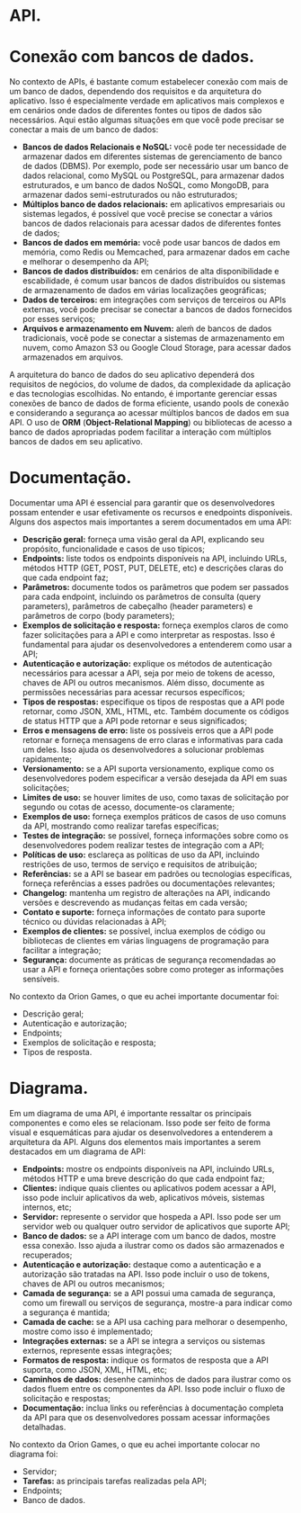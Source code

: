 # API.

# Conexão com bancos de dados.

No contexto de APIs, é bastante comum estabelecer conexão com mais de um banco de dados, dependendo dos requisitos e da arquitetura do aplicativo. Isso é especialmente verdade em aplicativos mais complexos e em cenários onde dados de diferentes fontes ou tipos de dados são necessários. Aqui estão algumas situações em que você pode precisar se conectar a mais de um banco de dados:

- **Bancos de dados Relacionais e NoSQL:** você pode ter necessidade de armazenar dados em diferentes sistemas de gerenciamento de banco de dados (DBMS). Por exemplo, pode ser necessário usar um banco de dados relacional, como MySQL ou PostgreSQL, para armazenar dados estruturados, e um banco de dados NoSQL, como MongoDB, para armazenar dados semi-estruturados ou não estruturados;
- **Múltiplos banco de dados relacionais:** em aplicativos empresariais ou sistemas legados, é possível que você precise se conectar a vários bancos de dados relacionais para acessar dados de diferentes fontes de dados;
- **Bancos de dados em memória:** você pode usar bancos de dados em memória, como Redis ou Memcached, para armazenar dados em cache e melhorar o desempenho da API;
- **Bancos de dados distribuídos:** em cenários de alta disponibilidade e escabilidade, é comum usar bancos de dados distribuídos ou sistemas de armazenamento de dados em várias localizações geográficas;
- **Dados de terceiros:** em integrações com serviços de terceiros ou APIs externas, você pode precisar se conectar a bancos de dados fornecidos por esses serviços;
- **Arquivos e armazenamento em Nuvem:** aleḿ de bancos de dados tradicionais, você pode se conectar a sistemas de armazenamento em nuvem, como Amazon S3 ou Google Cloud Storage, para acessar dados armazenados em arquivos.

A arquitetura do banco de dados do seu aplicativo dependerá dos requisitos de negócios, do volume de dados, da complexidade da aplicação e das tecnologias escolhidas. No entando, é importante gerenciar essas conexões de banco de dados de forma eficiente, usando pools de conexão e considerando a segurança ao acessar múltiplos bancos de dados em sua API. O uso de **ORM** (**Object-Relational Mapping**) ou bibliotecas de acesso a banco de dados apropriadas podem facilitar a interação com múltiplos bancos de dados em seu aplicativo.

# Documentação.

Documentar uma API é essencial para garantir que os desenvolvedores possam entender e usar efetivamente os recursos e enedpoints disponíveis. Alguns dos aspectos mais importantes a serem documentados em uma API:

- **Descrição geral:** forneça uma visão geral da API, explicando seu propósito, funcionalidade e casos de uso típicos;
- **Endpoints:** liste todos os endpoints disponíveis na API, incluindo URLs, métodos HTTP (GET, POST, PUT, DELETE, etc) e descrições claras do que cada endpoint faz;
- **Parâmetros:** documente todos os parâmetros que podem ser passados para cada endpoint, incluindo os parâmetros de consulta (query parameters), parâmetros de cabeçalho (header parameters) e parâmetros de corpo (body parameters);
- **Exemplos de solicitação e resposta:** forneça exemplos claros de como fazer solicitações para a API e como interpretar as respostas. Isso é fundamental para ajudar os desenvolvedores a entenderem como usar a API;
- **Autenticação e autorização:** explique os métodos de autenticação necessários para acessar a API, seja por meio de tokens de acesso, chaves de API ou outros mecanismos. Além disso, documente as permissões necessárias para acessar recursos específicos;
- **Tipos de respostas:** especifique os tipos de respostas que a API pode retornar, como JSON, XML, HTML, etc. Também documente os códigos de status HTTP que a API pode retornar e seus significados;
- **Erros e mensagens de erro:** liste os possíveis erros que a API pode retornar e forneça mensagens de erro claras e informativas para cada um deles. Isso ajuda os desenvolvedores a solucionar problemas rapidamente;
- **Versionamento:** se a API suporta versionamento, explique como os desenvolvedores podem especificar a versão desejada da API em suas solicitações;
- **Limites de uso:** se houver limites de uso, como taxas de solicitação por segundo ou cotas de acesso, documente-os claramente;
- **Exemplos de uso:** forneça exemplos práticos de casos de uso comuns da API, mostrando como realizar tarefas específicas;
- **Testes de integração:** se possível, forneça informações sobre como os desenvolvedores podem realizar testes de integração com a API;
- **Políticas de uso:** esclareça as políticas de uso da API, incluindo restrições de uso, termos de serviço e requisitos de atribuição;
- **Referências:** se a API se basear em padrões ou tecnologias específicas, forneça referências a esses padrões ou documentações relevantes;
- **Changelog:** mantenha um registro de alterações na API, indicando versões e descrevendo as mudanças feitas em cada versão;
- **Contato e suporte:** forneça informações de contato para suporte técnico ou dúvidas relacionadas à API;
- **Exemplos de clientes:** se possível, inclua exemplos de código ou bibliotecas de clientes em várias linguagens de programação para facilitar a integração;
- **Segurança:** documente as práticas de segurança recomendadas ao usar a API e forneça orientações sobre como proteger as informações sensíveis.

No contexto da Orion Games, o que eu achei importante documentar foi:

- Descrição geral;
- Autenticação e autorização;
- Endpoints;
- Exemplos de solicitação e resposta;
- Tipos de resposta.

# Diagrama.

Em um diagrama de uma API, é importante ressaltar os principais componentes e como eles se relacionam. Isso pode ser feito de forma visual e esquemáticas para ajudar os desenvolvedores a entenderem a arquitetura da API. Alguns dos elementos mais importantes a serem destacados em um diagrama de API:

- **Endpoints:** mostre os endpoints disponíveis na API, incluindo URLs, métodos HTTP e uma breve descrição do que cada endpoint faz;
- **Clientes:** indique quais clientes ou aplicativos podem acessar a API, isso pode incluir aplicativos da web, aplicativos móveis, sistemas internos, etc;
- **Servidor:** represente o servidor que hospeda a API. Isso pode ser um servidor web ou qualquer outro servidor de aplicativos que suporte API;
- **Banco de dados:** se a API interage com um banco de dados, mostre essa conexão. Isso ajuda a ilustrar como os dados são armazenados e recuperados;
- **Autenticação e autorização:** destaque como a autenticação e a autorização são tratadas na API. Isso pode incluir o uso de tokens, chaves de API ou outros mecanismos;
- **Camada de segurança:** se a API possui uma camada de segurança, como um firewall ou serviços de segurança, mostre-a para indicar como a segurança é mantida;
- **Camada de cache:** se a API usa caching para melhorar o desempenho, mostre como isso é implementado;
- **Integrações externas:** se a API se integra a serviços ou sistemas externos, represente essas integrações;
- **Formatos de resposta:** indique os formatos de resposta que a API suporta, como JSON, XML, HTML, etc;
- **Caminhos de dados:** desenhe caminhos de dados para ilustrar como os dados fluem entre os componentes da API. Isso pode incluir o fluxo de solicitação e respostas;
- **Documentação:** inclua links ou referências à documentação completa da API para que os desenvolvedores possam acessar informações detalhadas.

No contexto da Orion Games, o que eu achei importante colocar no diagrama foi:

- Servidor;
- **Tarefas:** as principais tarefas realizadas pela API;
- Endpoints;
- Banco de dados.